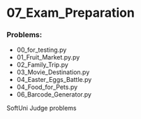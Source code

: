 # 07_Exam_Preparation

### Problems:
- 00_for_testing.py
- 01_Fruit_Market.py.py
- 02_Family_Trip.py
- 03_Movie_Destination.py
- 04_Easter_Eggs_Battle.py
- 04_Food_for_Pets.py
- 06_Barcode_Generator.py


SoftUni Judge problems
